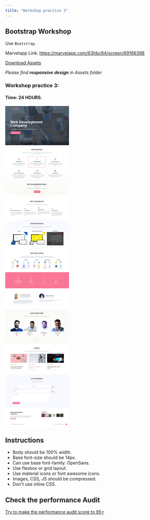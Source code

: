 ```yaml
---
title: "Workshop practice 3"
---
```


## Bootstrap Workshop

Use `Bootstrap`.

Marvelapp Link: https://marvelapp.com/63hbc84/screen/69166398

[Download Assets](/Workshops/workshop-practice-2.zip)

*Please find __responsive design__ in Assets folder*

### Workshop practice 3: 
#### Time: 24 HOURS.

![workshop2 Neoito](/workshop2.jpg)

## Instructions 
* Body should be 100% width.
* Base font-size should be 14px.
* Can use base font-family: OpenSans.
* Use flexbox or grid layout.
* Use material icons or font awesome icons.
* Images, CSS, JS should be compressed.
* Don't use inline CSS.

## Check the performance Audit
[Try to make the performance audit score to 95+](https://developers.google.com/web/tools/lighthouse/)
